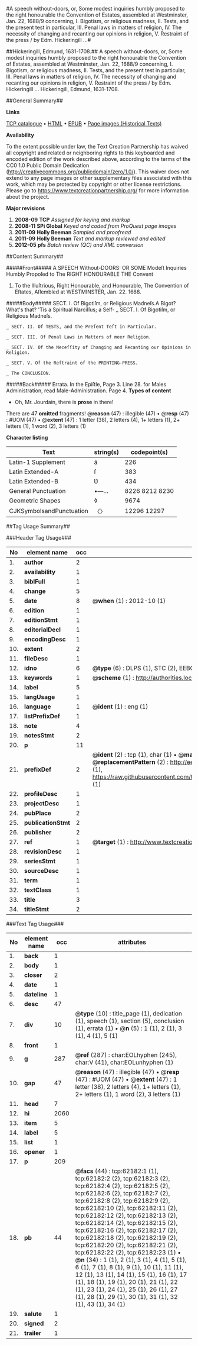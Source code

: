 #A speech without-doors, or, Some modest inquiries humbly proposed to the right honourable the Convention of Estates, assembled at Westminster, Jan. 22, 1688/9 concerning, I. Bigotism, or religious madness, II. Tests, and the present test in particular, III. Penal laws in matters of religion, IV. The necessity of changing and recanting our opinions in religion, V. Restraint of the press / by Edm. Hickeringill ...#

##Hickeringill, Edmund, 1631-1708.##
A speech without-doors, or, Some modest inquiries humbly proposed to the right honourable the Convention of Estates, assembled at Westminster, Jan. 22, 1688/9 concerning, I. Bigotism, or religious madness, II. Tests, and the present test in particular, III. Penal laws in matters of religion, IV. The necessity of changing and recanting our opinions in religion, V. Restraint of the press / by Edm. Hickeringill ...
Hickeringill, Edmund, 1631-1708.

##General Summary##

**Links**

[TCP catalogue](http://www.ota.ox.ac.uk/tcp/)  • 
[HTML](http://tei.it.ox.ac.uk/tcp/Texts-HTML/free/A43/A43636.html)  • 
[EPUB](http://tei.it.ox.ac.uk/tcp/Texts-EPUB/free/A43/A43636.epub) • 
[Page images (Historical Texts)](https://historicaltexts.jisc.ac.uk/eebo-12444503e)

**Availability**

To the extent possible under law, the Text Creation Partnership has waived all copyright and related or neighboring rights to this keyboarded and encoded edition of the work described above, according to the terms of the CC0 1.0 Public Domain Dedication (http://creativecommons.org/publicdomain/zero/1.0/). This waiver does not extend to any page images or other supplementary files associated with this work, which may be protected by copyright or other license restrictions. Please go to https://www.textcreationpartnership.org/ for more information about the project.

**Major revisions**

1. __2008-09__ __TCP__ *Assigned for keying and markup*
1. __2008-11__ __SPi Global__ *Keyed and coded from ProQuest page images*
1. __2011-09__ __Holly Beeman__ *Sampled and proofread*
1. __2011-09__ __Holly Beeman__ *Text and markup reviewed and edited*
1. __2012-05__ __pfs__ *Batch review (QC) and XML conversion*

##Content Summary##

#####Front#####
A SPEECH Without-DOORS: OR SOME Modeſt Inquiries Humbly Propoſed to The RIGHT HONOURABLE THE Convent
1. To the Illuſtrious, Right Honourable, and Honourable, The Convention of Eſtates, Aſſembled at WESTMINSTER, Jan. 22. 1688.

#####Body#####
SECT. I. Of Bigotiſm, or Religious Madneſs.A Bigot? What's that? 'Tis a Spiritual Narciſſus; a Self-
    _ SECT. I. Of Bigotiſm, or Religious Madneſs.

    _ SECT. II. Of TESTS, and the Preſent Teſt in Particular.

    _ SECT. III. Of Penal Laws in Matters of meer Religion.

    _ SECT. IV. Of the Neceſſity of Changing and Recanting our Opinions in Religion.

    _ SECT. V. Of the Reſtraint of the PRINTING-PRESS.

    _ The CONCLUSION.

#####Back#####
Errata. In the Epiſtle, Page 3. Line 28. for Males Administration, read Male-Administration. Page 4.
**Types of content**

  * Oh, Mr. Jourdain, there is **prose** in there!

There are 47 **omitted** fragments! 
 @__reason__ (47) : illegible (47)  •  @__resp__ (47) : #UOM (47)  •  @__extent__ (47) : 1 letter (38), 2 letters (4), 1+ letters (1), 2+ letters (1), 1 word (2), 3 letters (1)

**Character listing**


|Text|string(s)|codepoint(s)|
|---|---|---|
|Latin-1 Supplement|â|226|
|Latin Extended-A|ſ|383|
|Latin Extended-B|Ʋ|434|
|General Punctuation|•—…|8226 8212 8230|
|Geometric Shapes|◊|9674|
|CJKSymbolsandPunctuation|〈〉|12296 12297|

##Tag Usage Summary##

###Header Tag Usage###

|No|element name|occ|attributes|
|---|---|---|---|
|1.|__author__|2||
|2.|__availability__|1||
|3.|__biblFull__|1||
|4.|__change__|5||
|5.|__date__|8| @__when__ (1) : 2012-10 (1)|
|6.|__edition__|1||
|7.|__editionStmt__|1||
|8.|__editorialDecl__|1||
|9.|__encodingDesc__|1||
|10.|__extent__|2||
|11.|__fileDesc__|1||
|12.|__idno__|6| @__type__ (6) : DLPS (1), STC (2), EEBO-CITATION (1), OCLC (1), VID (1)|
|13.|__keywords__|1| @__scheme__ (1) : http://authorities.loc.gov/ (1)|
|14.|__label__|5||
|15.|__langUsage__|1||
|16.|__language__|1| @__ident__ (1) : eng (1)|
|17.|__listPrefixDef__|1||
|18.|__note__|4||
|19.|__notesStmt__|2||
|20.|__p__|11||
|21.|__prefixDef__|2| @__ident__ (2) : tcp (1), char (1)  •  @__matchPattern__ (2) : ([0-9\-]+):([0-9IVX]+) (1), (.+) (1)  •  @__replacementPattern__ (2) : http://eebo.chadwyck.com/downloadtiff?vid=$1&page=$2 (1), https://raw.githubusercontent.com/textcreationpartnership/Texts/master/tcpchars.xml#$1 (1)|
|22.|__profileDesc__|1||
|23.|__projectDesc__|1||
|24.|__pubPlace__|2||
|25.|__publicationStmt__|2||
|26.|__publisher__|2||
|27.|__ref__|1| @__target__ (1) : http://www.textcreationpartnership.org/docs/. (1)|
|28.|__revisionDesc__|1||
|29.|__seriesStmt__|1||
|30.|__sourceDesc__|1||
|31.|__term__|1||
|32.|__textClass__|1||
|33.|__title__|3||
|34.|__titleStmt__|2||


###Text Tag Usage###

|No|element name|occ|attributes|
|---|---|---|---|
|1.|__back__|1||
|2.|__body__|1||
|3.|__closer__|2||
|4.|__date__|1||
|5.|__dateline__|1||
|6.|__desc__|47||
|7.|__div__|10| @__type__ (10) : title_page (1), dedication (1), speech (1), section (5), conclusion (1), errata (1)  •  @__n__ (5) : 1 (1), 2 (1), 3 (1), 4 (1), 5 (1)|
|8.|__front__|1||
|9.|__g__|287| @__ref__ (287) : char:EOLhyphen (245), char:V (41), char:EOLunhyphen (1)|
|10.|__gap__|47| @__reason__ (47) : illegible (47)  •  @__resp__ (47) : #UOM (47)  •  @__extent__ (47) : 1 letter (38), 2 letters (4), 1+ letters (1), 2+ letters (1), 1 word (2), 3 letters (1)|
|11.|__head__|7||
|12.|__hi__|2060||
|13.|__item__|5||
|14.|__label__|5||
|15.|__list__|1||
|16.|__opener__|1||
|17.|__p__|209||
|18.|__pb__|44| @__facs__ (44) : tcp:62182:1 (1), tcp:62182:2 (2), tcp:62182:3 (2), tcp:62182:4 (2), tcp:62182:5 (2), tcp:62182:6 (2), tcp:62182:7 (2), tcp:62182:8 (2), tcp:62182:9 (2), tcp:62182:10 (2), tcp:62182:11 (2), tcp:62182:12 (2), tcp:62182:13 (2), tcp:62182:14 (2), tcp:62182:15 (2), tcp:62182:16 (2), tcp:62182:17 (2), tcp:62182:18 (2), tcp:62182:19 (2), tcp:62182:20 (2), tcp:62182:21 (2), tcp:62182:22 (2), tcp:62182:23 (1)  •  @__n__ (34) : 1 (1), 2 (1), 3 (1), 4 (1), 5 (1), 6 (1), 7 (1), 8 (1), 9 (1), 10 (1), 11 (1), 12 (1), 13 (1), 14 (1), 15 (1), 16 (1), 17 (1), 18 (1), 19 (1), 20 (1), 21 (1), 22 (1), 23 (1), 24 (1), 25 (1), 26 (1), 27 (1), 28 (1), 29 (1), 30 (1), 31 (1), 32 (1), 43 (1), 34 (1)|
|19.|__salute__|1||
|20.|__signed__|2||
|21.|__trailer__|1||
